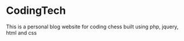 # CodingTech
This is a personal blog website for coding chess built using php, jquery, html and css 
